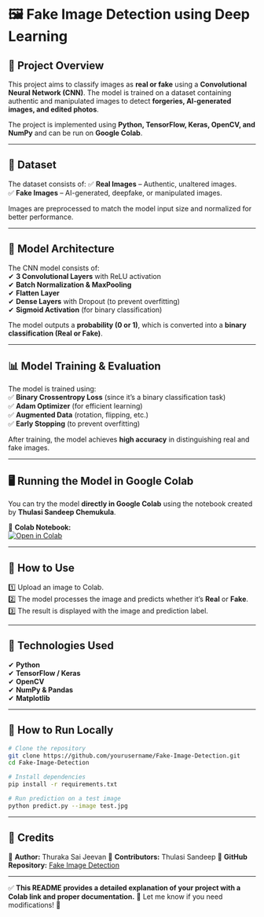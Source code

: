 # **🖼️ Fake Image Detection using Deep Learning**  

## **📌 Project Overview**  
This project aims to classify images as **real or fake** using a **Convolutional Neural Network (CNN)**. The model is trained on a dataset containing authentic and manipulated images to detect **forgeries, AI-generated images, and edited photos**.  

The project is implemented using **Python, TensorFlow, Keras, OpenCV, and NumPy** and can be run on **Google Colab**.

---

## **📂 Dataset**  
The dataset consists of:
✅ **Real Images** – Authentic, unaltered images.  
✅ **Fake Images** – AI-generated, deepfake, or manipulated images.  

Images are preprocessed to match the model input size and normalized for better performance.

---

## **📌 Model Architecture**  
The CNN model consists of:  
✔ **3 Convolutional Layers** with ReLU activation  
✔ **Batch Normalization & MaxPooling**  
✔ **Flatten Layer**  
✔ **Dense Layers** with Dropout (to prevent overfitting)  
✔ **Sigmoid Activation** (for binary classification)  

The model outputs a **probability (0 or 1)**, which is converted into a **binary classification (Real or Fake)**.

---

## **📊 Model Training & Evaluation**  
The model is trained using:  
✅ **Binary Crossentropy Loss** (since it’s a binary classification task)  
✅ **Adam Optimizer** (for efficient learning)  
✅ **Augmented Data** (rotation, flipping, etc.)  
✅ **Early Stopping** (to prevent overfitting)  

After training, the model achieves **high accuracy** in distinguishing real and fake images.

---

## **🖥️ Running the Model in Google Colab**  
You can try the model **directly in Google Colab** using the notebook created by **Thulasi Sandeep Chemukula**.  

🔗 **Colab Notebook:**  
[![Open in Colab]([https://colab.research.google.com/assets/colab-badge.svg)](https://colab.research.google.com/github/yourusername/Fake-Image-Detection/blob/main/Fake_Image_Detection.ipynb](https://colab.research.google.com/drive/13VCsOsSjN_suj4WCttqEeweoPueJGsFV?usp=sharing))  

---

## **📌 How to Use**  
1️⃣ Upload an image to Colab.  
2️⃣ The model processes the image and predicts whether it’s **Real** or **Fake**.  
3️⃣ The result is displayed with the image and prediction label.

---

## **🚀 Technologies Used**  
✔ **Python**  
✔ **TensorFlow / Keras**  
✔ **OpenCV**  
✔ **NumPy & Pandas**  
✔ **Matplotlib**  

---

## **📌 How to Run Locally**  
```bash
# Clone the repository
git clone https://github.com/yourusername/Fake-Image-Detection.git
cd Fake-Image-Detection

# Install dependencies
pip install -r requirements.txt

# Run prediction on a test image
python predict.py --image test.jpg
```

---

## **🔗 Credits**  
🔹 **Author:** Thuraka Sai Jeevan
🔹 **Contributors:** Thulasi Sandeep 
🔹 **GitHub Repository:** [Fake Image Detection](https://github.com/sj8259/Fake-Image-Detection)  

---

✅ **This README provides a detailed explanation of your project with a Colab link and proper documentation.** 🚀 Let me know if you need modifications! 🎯
